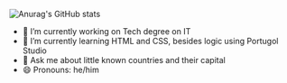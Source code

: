 
![Anurag's GitHub stats](https://github-readme-stats.vercel.app/api?username=Vitor-Valles&theme=holi&show_icons=true) 

- 🔭 I’m currently working on Tech degree on IT
- 🌱 I’m currently learning HTML and CSS, besides logic using Portugol Studio
- 💬 Ask me about little known countries and their capital
- 😄 Pronouns: he/him

